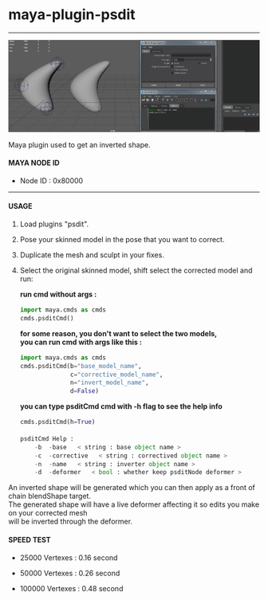 # maya-plugin-psdit

---
![Example UI](docs/images/psdit.gif)

Maya plugin used to get an inverted shape.  

#### MAYA NODE ID
* Node ID : 0x80000

---

#### USAGE

1. Load plugins "psdit".
2. Pose your skinned model in the pose that you want to correct.
3. Duplicate the mesh and sculpt in your fixes. 
4. Select the original skinned model, shift select the corrected model and run:


    **run cmd without args :**

    ```python
    import maya.cmds as cmds    
    cmds.psditCmd()    
    ```
    
    
    
    **for some reason, you don't want to select the two models,  
    you can run cmd with args like this :**

    ```python
    import maya.cmds as cmds    
    cmds.psditCmd(b="base_model_name", 
                  c="corrective_model_name", 
                  n="invert_model_name",
                  d=False)    
    ```
    
    
    
    **you can type psditCmd cmd with -h flag to see the help info**  

    ```python
    cmds.psditCmd(h=True)

    psditCmd Help : 
        -b  -base   < string : base object name >
        -c  -corrective   < string : correctived object name >
        -n  -name   < string : inverter object name >
        -d  -deformer   < bool : whether keep psditNode deformer > 
    ```


An inverted shape will be generated which you can then apply as a front of chain blendShape target.  
The generated shape will have a live deformer affecting it so edits you make on your corrected mesh  
will be inverted through the deformer.


#### SPEED TEST 

* 25000  Vertexes  :  0.16 second  

* 50000  Vertexes  :  0.26 second  

* 100000 Vertexes  :  0.48 second  
